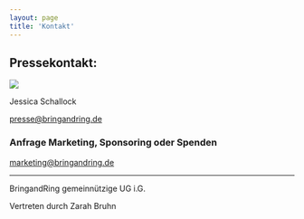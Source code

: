 ```yaml
---
layout: page
title: 'Kontakt'
---
```


## Pressekontakt:

![](/jessica_schallock.jpeg)

Jessica Schallock

[presse@bringandring.de](mailto:presse@bringandring.de)

### Anfrage Marketing, Sponsoring oder Spenden

[marketing@bringandring.de](mailto:marketing@bringandring.de)

---

BringandRing gemeinnützige UG i.G.

Vertreten durch Zarah Bruhn
